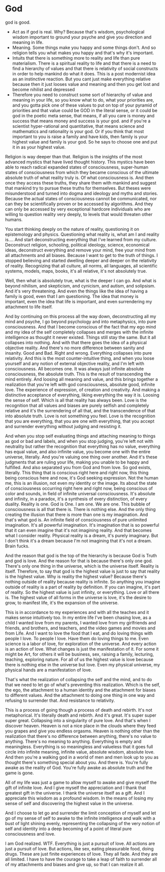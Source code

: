 # God

god is good.
* Act as if god is real. Why? Because that's wisdom, psychological wisdom important to ground your psyche and give you direction and meaning in life.
* Meaning. Some things make you happy and some things don't. And so religion tells you what makes you happy and that's why it's important. 
*  Intuits that there is something more to reality and life than pure materialism. There is a spiritual reality to life and that there is a need to find a hierarchy of values and that there is relativity of social constructs in order to help mankind do what it does. This is a post modernist idea as an instinctive reaction. But you cant just make everything relative because then it just looses value and meaning and then you get lost and become nihilist and depressed
*  Therefore  you need to construct some sort of hierarchy of value and meaning in your life, so you know what to do, what your priorities are, and you gotta pick one of these values to put on top of your pyramid of priorities and that value could be GOD in the literal sense, or it could be god in the poetic meta sense, that means, if all you care is money and success that means money and success is your god. and if you're a scientist hyper-rational and quantitative, that means science and mathematics and rationality is your god. Or if you think that most important to you is raise a family and have kids, then family is your highest value and family is your god. So he says to choose one and put it in as your highest value.

Religion is way deeper than that. Religion is the insights of the most advanced mystics that have lived thought history. This mystics have been able to reach radical expanded states of consciousness, super-human states of consciousness from which they became conscious of the ultimate absolute truth of what reality truly is. Of what consciousness is. And then once they access these truths, they share them with mankind and suggest that mankind try to pursue these truths for themselves. But theses were misunderstood and turned into dogma and ideology and myths and stories. Because the actual states of consciousness cannot be communicated, nor can they be scientifically proven or be accessed by algorithms. And they can only be accessed by very exceptional hardcore individuals who are willing to question reality very deeply, to levels that would threaten other humans. 


You start thinking deeply on the nature of reality, questioning it on epistemology and physics. Questioning what reality is, what am I and reality is.... And start deconstructing everything that I've learned from my culture.  Deconstruct religion, schooling, political ideology, science, economical ideas, deconstruct everything and remove your mind, free your mind from all attachments and all biases. Because I want to get to the truth of things. I stopped believing and started dwelling deeper and deeper on the relativity of reality. Recognizing that all culture, all norms, all languages, all scientific systems, models, maps, books, it's all relative, it's not absolutely true. 

Well, then what is absolutely true, what is the deeper I can go. And what is beyond nihilism, and skepticism, and cynicism, and autism, and solipsism. And it's very threatening. And even the things like the idea of having a family is good, even that I am questioning. The idea that money is important, even the idea that life is important, and even surrendering my attachment to life itself.

And by continuing on this process all the way down, deconstructing all my mind and psyche, I go beyond psychology and into metaphysics, into pure consciousness. And that I become conscious of the fact that my ego mind and my idea of the self completely collapses and merges with the infinite intelligence as thought it never existed. Things still stay the same. But it all collapses into nothing. And with that there goes the idea of a physical objective reality. And there's no more difference between sanity and insanity. Good and Bad. Right and wrong. Everything collapses into pure relativity. And this is the most counter-intuitive thing, and when you loose yourself and any notion of external objective reality, and I'm left with consciousness. All becomes one. It was always just infinite absolute consciousness, the absolute truth. This is the result of transcending the mind entirely. And loosing all meaning and value, and this brings together a realization that you're left with god consciousness, absolute good, infinite love. The experience of expression, of creation and creativity. And making a distinctive acceptance of everything, liking everything the way it is. Loosing the sense of self. Which is all that reality has always been.
Love is the recognition that all values and biases are purely selfish and completely relative and it's the surrendering of all that, and the transcendence of that into absolute truth. Love is not something you feel. Love is the recognition that you are everything, that you are one with everything, that you accept and surrender everything without judging and resisting it. 

And when you stop self evaluating things and attaching meaning to things as god or bad and labels, and when you stop judging, you're left not with neutrality but rather the recognition that everything has no value, everything has equal value, and also infinite value, you become one with the entire universe, literally. And you're valuing one thing over another. And it's these judgments that are ruling your life, making you unable to be happy and fulfilled. And also separated you from God and from love. So god exists, literally. This thing that is conscious right here and right now, this thing being conscious here and now, it's God seeking expression. Not the human me, this is an illusion, not even my identity or the image. Its about the state of consciousness occurring right here and right now, being conscious of color and sounds, in field of infinite universal consciousness. It's absolute and infinity, in a paradox, it's a synthesis of every distinction, of every duality. Reality is one. God is One. I am one. We are one. This bubble of consciousness is all that there is. There is nothing else. And the only thing creating the illusion that there is more than one is my imagination. And that's what god is. An infinite field of consciousness of pure unlimited imagination. It's all powerful imagination. It's imagination that is so powerful that it can even imagine that it's not imagining reality. And that becomes what I consider reality. Physical reality is a dream, it's purely imaginary. But I don't think it's a dream because I'm not imagining that it's not a dream. Brain fucks.

And the reason that god is the top of the hierarchy is because God is Truth and god is love. And the reason for that is because there's only one god. There's only one thing in the universe, which is the universe itself. Reality is itself. Therefore, to say that god is the highest value is just to say that reality is the highest value. Why is reality the highest value? Because there's nothing outside of reality because reality is infinite. So anything you imagine outside of reality is a part of reality by definition. If you can imagine, it's part of reality. So the highest value is just infinity, or everything. Love or all there is. The highest value of all forms in the universe is love, it's the desire to grow, to manifest life, it's the expansion of the universe. 

This is in accordance to my experiences and with all the teaches and it makes sense intuitively too. In my entire life I've been chasing love, as a child I wanted love from my parents, I wanted love from my girlfriends and friends, and brothers, and teachers, and the video games and movies and from Life. And I want to love the food that I eat, and do loving things with people I love. To people I love. Have them do loving things to me. Even science is a labor of love, for exploration of the universe. And every action is an action of love. What changes is just the manifestation of it. For some it might be Art, for others it will be business, sex, raising a family, lecturing, teaching, exploring nature. For all of us the highest value is love because there is nothing else in the universe but love. Even my physical universe, my physical hands are a manifestation of love. 

That's what the realization of collapsing the self and the mind, and to do that we need to let go of what's preventing this realization. Which is the self, the ego, the attachment to a human identity and the attachment for biases to different values. And the attachment to doing one thing in one way and refusing to surrender that. And resistance to relativity. 


This is a process of going though a process of death and rebirth. It's not metaphorical. It's literally death and rebirth. And it's great. It's super super super great. Collapsing into a singularity of pure love. And that's when I discover heaven. Heaven is not a nice place in the clouds where they feed you grapes and give you endless orgasms. Heaven is nothing other than the realization that there's no difference between anything, there's no value to anything. There's no meaning to anything. Everything is empty and meaningless. Everything is so meaningless and valueless that it goes full circle into infinite meaning, infinite value, absolute wisdom, absolute love. And then you're a walking god in a world of men and men look up to you as thought there's something special about you. And there is. You're fully awake as the reality of God. You're fully awake as absolute truth and the game is gone.


All of my life was just a game to allow myself to awake and give myself the gift of infinite love. And I give myself the appreciation and I thank that greatest gift in the universe. I thank the universe itself as a gift. And I appreciate this wisdom as a profound wisdom. In the means of losing my sense of self and discovering the highest value in the universe. 

And I choose to let go and surrender the limit conception of myself and let go of my sense of self to awake to the infinite intelligence and walk with a bust of light shining evenly, representing the collapsing of the very notion of self and identity into a deep becoming of a point of literal pure consciousness and love.



I am God realized. WTF. Everything is just a pursuit of love. All actions are just a pursuit of love. But actions, like sex, eating pleasurable food, doing drugs. These are just finite experiences of love. They all fade. And they are all limited. I have to have the courage to take a leap of faith to surrender all of my attachments and biases and give up, so that I can realize it all.